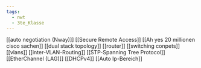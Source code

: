 ```yaml
---
tags:
  - nwt
  - 3te_Klasse
---
```

[[auto negotiation (Nway)]]
[[Secure Remote Access]]
[[Ah yes 20 millionen cisco sachen]]
[[dual stack topology]]
[[router]]
[[switching conpets]]
[[vlans]]
[[inter-VLAN-Routing]]
[[STP-Spanning Tree Protocol]]
[[EtherChannel (LAG)]]
[[DHCPv4]]
[[Auto Ip-Bereich]]